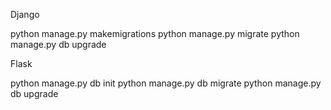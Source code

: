 Django

python manage.py makemigrations
python manage.py migrate
python manage.py db upgrade

Flask

python manage.py db init
python manage.py db migrate
python manage.py db upgrade